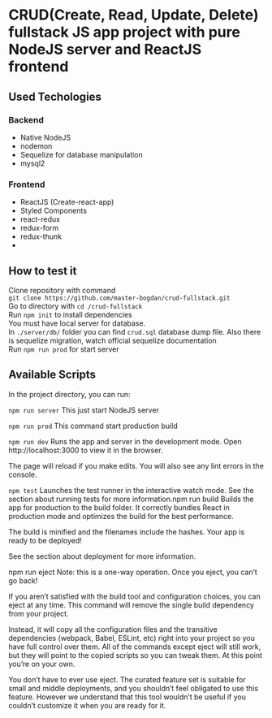 # CRUD(Create, Read, Update, Delete) fullstack JS app project with pure NodeJS server and ReactJS frontend

## Used Techologies  
### Backend
- Native NodeJS
- nodemon
- Sequelize for database manipulation
- mysql2
### Frontend
- ReactJS (Create-react-app)
- Styled Components
- react-redux
- redux-form
- redux-thunk  
- 
## How to test it
Clone repository with command  
`git clone https://github.com/master-bogdan/crud-fullstack.git`  
Go to directory with `cd /crud-fullstack`  
Run `npm init` to install dependencies  
You must have local server for database.  
In `./server/db/` folder you can find `crud.sql` database dump file. Also there is sequelize migration, watch official sequelize documentation  
Run `npm run prod` for start server

## Available Scripts
In the project directory, you can run:

`npm run server`
This just start NodeJS server

`npm run prod`
This command start production build

`npm run dev`
Runs the app and server in the development mode.
Open http://localhost:3000 to view it in the browser.

The page will reload if you make edits.
You will also see any lint errors in the console.

`npm test`
Launches the test runner in the interactive watch mode.
See the section about running tests for more information.npm run build
Builds the app for production to the build folder.
It correctly bundles React in production mode and optimizes the build for the best performance.

The build is minified and the filenames include the hashes.
Your app is ready to be deployed!

See the section about deployment for more information.

npm run eject
Note: this is a one-way operation. Once you eject, you can’t go back!

If you aren’t satisfied with the build tool and configuration choices, you can eject at any time. This command will remove the single build dependency from your project.

Instead, it will copy all the configuration files and the transitive dependencies (webpack, Babel, ESLint, etc) right into your project so you have full control over them. All of the commands except eject will still work, but they will point to the copied scripts so you can tweak them. At this point you’re on your own.

You don’t have to ever use eject. The curated feature set is suitable for small and middle deployments, and you shouldn’t feel obligated to use this feature. However we understand that this tool wouldn’t be useful if you couldn’t customize it when you are ready for it.

